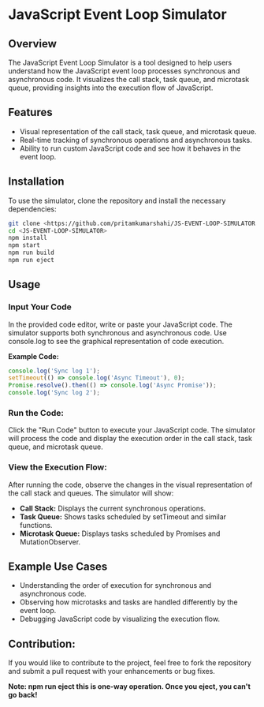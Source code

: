 # JavaScript Event Loop Simulator

## Overview
The JavaScript Event Loop Simulator is a tool designed to help users understand how the JavaScript event loop processes synchronous and asynchronous code. It visualizes the call stack, task queue, and microtask queue, providing insights into the execution flow of JavaScript.

## Features
- Visual representation of the call stack, task queue, and microtask queue.
- Real-time tracking of synchronous operations and asynchronous tasks.
- Ability to run custom JavaScript code and see how it behaves in the event loop.

## Installation
To use the simulator, clone the repository and install the necessary dependencies:

```bash
git clone <https://github.com/pritamkumarshahi/JS-EVENT-LOOP-SIMULATOR.git>
cd <JS-EVENT-LOOP-SIMULATOR>
npm install
npm start
npm run build
npm run eject
```

## Usage

### Input Your Code

In the provided code editor, write or paste your JavaScript code. The simulator supports both synchronous and asynchronous code. Use console.log to see the graphical representation of code execution.


**Example Code:**

```javascript
console.log('Sync log 1');
setTimeout(() => console.log('Async Timeout'), 0);
Promise.resolve().then(() => console.log('Async Promise'));
console.log('Sync log 2');
```

### Run the Code: 

Click the "Run Code" button to execute your JavaScript code. The simulator will process the code and display the execution order in the call stack, task queue, and microtask queue.

### View the Execution Flow: 

After running the code, observe the changes in the visual representation of the call stack and queues. The simulator will show:

- **Call Stack:** Displays the current synchronous operations.
- **Task Queue:** Shows tasks scheduled by setTimeout and similar functions.
- **Microtask Queue:** Displays tasks scheduled by Promises and MutationObserver.


## Example Use Cases

- Understanding the order of execution for synchronous and asynchronous code.
- Observing how microtasks and tasks are handled differently by the event loop.
- Debugging JavaScript code by visualizing the execution flow.

## Contribution:

If you would like to contribute to the project, feel free to fork the repository and submit a pull request with your enhancements or bug fixes.


**Note: npm run eject this is one-way operation. Once you eject, you can't go back!**
